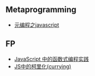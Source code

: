 ## Metaprogramming
- [元编程之javascript](http://www.cnblogs.com/liuyanlong/archive/2013/05/27/3102161.html)

## FP
- [JavaScript 中的函数式编程实践](http://www.ibm.com/developerworks/cn/web/1006_qiujt_jsfunctional/)
- [JS中的柯里化(currying)](http://www.zhangxinxu.com/wordpress/2013/02/js-currying/)
